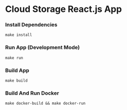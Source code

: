 # Cloud Storage React.js App

### Install Dependencies

```
make install
```

### Run App (Development Mode)

```
make run
```

### Build App

```
make build
```

### Build And Run Docker

```
make docker-build && make docker-run
```
